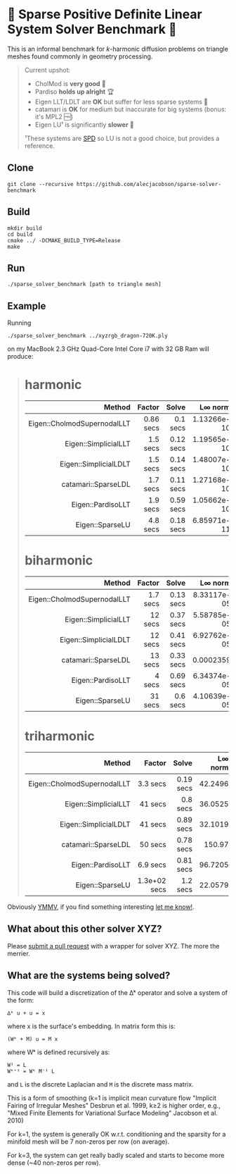 # 🚀 Sparse Positive Definite Linear System Solver Benchmark 📏

This is an informal benchmark for _k_-harmonic diffusion problems on triangle
meshes found commonly in geometry processing.

> Current upshot: 
> 
> - CholMod is **very good** 🐐
> - Pardiso **holds up alright** 🏆
> - Eigen LLT/LDLT are **OK** but suffer for less sparse systems 🏅
> - catamari is **OK** for medium but inaccurate for big systems (bonus: it's MPL2 🆓)
> - Eigen LU¹ is significantly **slower** 🐌
>
> ¹These systems are
> [SPD](https://en.wikipedia.org/wiki/Definite_symmetric_matrix) so LU is not a
> good choice, but provides a reference.

## Clone

    git clone --recursive https://github.com/alecjacobson/sparse-solver-benchmark

## Build

    mkdir build
    cd build
    cmake ../ -DCMAKE_BUILD_TYPE=Release
    make

## Run

    ./sparse_solver_benchmark [path to triangle mesh]

## Example

Running

    ./sparse_solver_benchmark ../xyzrgb_dragon-720K.ply 

on my MacBook 2.3 GHz Quad-Core Intel Core i7 with 32 GB Ram will produce:

> # harmonic
> 
> |                         Method |      Factor |       Solve |     L∞ norm |
> |-------------------------------:|------------:|------------:|------------:|
> |    Eigen::CholmodSupernodalLLT |   0.86 secs |    0.1 secs | 1.13266e-10 |
> |           Eigen::SimplicialLLT |    1.5 secs |   0.12 secs | 1.19565e-10 |
> |          Eigen::SimplicialLDLT |    1.5 secs |   0.14 secs | 1.48007e-10 |
> |            catamari::SparseLDL |    1.7 secs |   0.11 secs | 1.27168e-10 |
> |              Eigen::PardisoLLT |    1.9 secs |   0.59 secs | 1.05662e-10 |
> |                Eigen::SparseLU |    4.8 secs |   0.18 secs | 6.85971e-11 |
> 
> # biharmonic
> 
> |                         Method |      Factor |       Solve |     L∞ norm |
> |-------------------------------:|------------:|------------:|------------:|
> |    Eigen::CholmodSupernodalLLT |    1.7 secs |   0.13 secs | 8.33117e-05 |
> |           Eigen::SimplicialLLT |     12 secs |   0.37 secs | 5.58785e-05 |
> |          Eigen::SimplicialLDLT |     12 secs |   0.41 secs | 6.92762e-05 |
> |            catamari::SparseLDL |     13 secs |   0.33 secs | 0.0002359 |
> |              Eigen::PardisoLLT |      4 secs |   0.69 secs | 6.34374e-05 |
> |                Eigen::SparseLU |     31 secs |    0.6 secs | 4.10639e-05 |
> 
> # triharmonic
> 
> |                         Method |      Factor |       Solve |     L∞ norm |
> |-------------------------------:|------------:|------------:|------------:|
> |    Eigen::CholmodSupernodalLLT |    3.3 secs |   0.19 secs | 42.2496 |
> |           Eigen::SimplicialLLT |     41 secs |    0.8 secs | 36.0525 |
> |          Eigen::SimplicialLDLT |     41 secs |   0.89 secs | 32.1019 |
> |            catamari::SparseLDL |     50 secs |   0.78 secs | 150.97 |
> |              Eigen::PardisoLLT |    6.9 secs |   0.81 secs | 96.7205 |
> |                Eigen::SparseLU | 1.3e+02 secs |    1.2 secs | 22.0579 |

Obviously [YMMV](https://www.google.com/search?q=YMMV), if you find something
interesting [let me know!](https://github.com/alecjacobson/sparse-solver-benchmark/issues).

## What about this other solver XYZ?

Please [submit a pull
request](https://github.com/alecjacobson/sparse-solver-benchmark/pulls) with a
wrapper for solver XYZ. The more the merrier. 


## What are the systems being solved?

This code will build a discretization of the ∆ᵏ operator and solve a system of
the form:

    ∆ᵏ u + u = x

where x is the surface's embedding. In matrix form this is:


    (Wᵏ + M) u = M x

where Wᵏ is defined recursively as:

    W¹ = L
    Wᵏ⁺¹ = Wᵏ M⁻¹ L

and `L` is the discrete Laplacian and `M` is the discrete mass matrix.

This is a form of smoothing (k=1 is implicit mean curvature flow "Implicit
Fairing of Irregular Meshes" Desbrun et al. 1999, k≥2 is higher order, e.g., "Mixed
Finite Elements for Variational Surface Modeling" Jacobson et al. 2010)

For k=1, the system is generally OK w.r.t. conditioning and the sparsity for a
minifold mesh will be 7 non-zeros per row (on average).

For k=3, the system can get really badly scaled and starts to become more dense
(~40 non-zeros per row).
